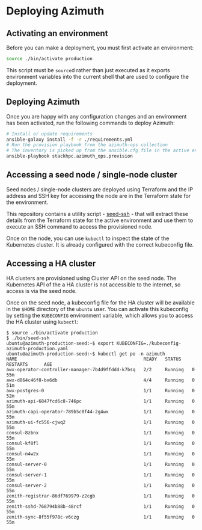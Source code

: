# Deploying Azimuth

## Activating an environment

Before you can make a deployment, you must first activate an environment:

```sh
source ./bin/activate production
```

This script must be `source`d rather than just executed as it exports environment variables into
the current shell that are used to configure the deployment.

## Deploying Azimuth

Once you are happy with any configuration changes and an environment has been activated,
run the following commands to deploy Azimuth:

```sh
# Install or update requirements
ansible-galaxy install -f -r ./requirements.yml
# Run the provision playbook from the azimuth-ops collection
# The inventory is picked up from the ansible.cfg file in the active environment
ansible-playbook stackhpc.azimuth_ops.provision
```

## Accessing a seed node / single-node cluster

Seed nodes / single-node clusters are deployed using Terraform and the IP address and SSH key
for accessing the node are in the Terraform state for the environment.

This repository contains a utility script - [seed-ssh](./bin/seed-ssh) - that will extract
these details from the Terraform state for the active environment and use them to execute an
SSH command to access the provisioned node.

Once on the node, you can use `kubectl` to inspect the state of the Kubernetes cluster. It
is already configured with the correct kubeconfig file.

## Accessing a HA cluster

HA clusters are provisioned using Cluster API on the seed node. The Kubernetes API of the
a HA cluster is not accessible to the internet, so access is via the seed node.

Once on the seed node, a kubeconfig file for the HA cluster will be available in the `$HOME`
directory of the `ubuntu` user. You can activate this kubeconfig by setting the `KUBECONFIG`
environment variable, which allows you to access the HA cluster using `kubectl`:

```
$ source ./bin/activate production
$ ./bin/seed-ssh
ubuntu@azimuth-production-seed:~$ export KUBECONFIG=./kubeconfig-azimuth-production.yaml
ubuntu@azimuth-production-seed:~$ kubectl get po -n azimuth
NAME                                               READY   STATUS    RESTARTS      AGE
awx-operator-controller-manager-7b4d9ffddd-k7bsq   2/2     Running   0             55m
awx-d864c46f8-bx6db                                4/4     Running   0             51m
awx-postgres-0                                     1/1     Running   0             52m
azimuth-api-6847fcd6c8-746pc                       1/1     Running   0             55m
azimuth-capi-operator-789b5c8f44-2g4wx             1/1     Running   0             55m
azimuth-ui-fc556-cjwq2                             1/1     Running   0             55m
consul-8zbnx                                       1/1     Running   0             55m
consul-kf8fl                                       1/1     Running   0             55m
consul-n4w2x                                       1/1     Running   0             55m
consul-server-0                                    1/1     Running   0             55m
consul-server-1                                    1/1     Running   0             55m
consul-server-2                                    1/1     Running   0             55m
zenith-registrar-86df769979-z2cgb                  1/1     Running   0             55m
zenith-sshd-768794b88b-48rcf                       1/1     Running   0             55m
zenith-sync-8f55f978c-v6czg                        1/1     Running   0             55m
```